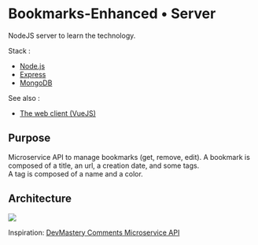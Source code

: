 # Bookmarks-Enhanced • Server
NodeJS server to learn the technology.

Stack :
* [Node.js](https://nodejs.org/en/)
* [Express](https://expressjs.com/)
* [MongoDB](https://www.mongodb.com/)


See also :
* [The web client (VueJS)](../client/README.md)


## Purpose
Microservice API to manage bookmarks (get, remove, edit). A bookmark is composed of a title, an url, a creation date, and some tags.  
A tag is composed of a name and a color.


## Architecture
[![](https://blog.cleancoder.com/uncle-bob/images/2012-08-13-the-clean-architecture/CleanArchitecture.jpg)](https://blog.cleancoder.com/uncle-bob/2012/08/13/the-clean-architecture.html)


Inspiration: [DevMastery Comments Microservice API](https://github.com/dev-mastery/comments-api)
